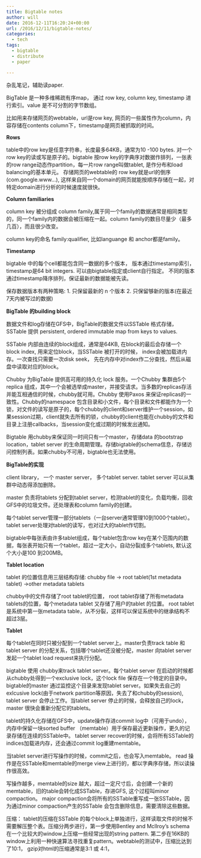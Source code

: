 ```yaml
---
title: Bigtable notes
author: will
date: 2016-12-11T16:20:24+00:00
url: /2016/12/11/bigtable-notes/
categories:
  - tech
tags:
  - bigtable
  - distribute
  - paper

---
```

杂乱笔记，辅助读paper.

<!--more-->

BigTable 是一种多维稀疏有序map， 通过 row key, column key, timestamp 进行索引。value 是不可分割的字节数组。

比如用来存储网页的webtable，url是row key, 网页的一些属性作为column，内容存储在contents column下，timestamp是网页被抓取的时间。

**Rows**

table中的row key是任意字符串，长度最多64KB，通常为10 -100 bytes. 对一个row key的读或写是原子的。bigtable 按row key的字典序对数据作排列，一张表的row range动态作partition，每一片row range叫做tablet, 是作分布和load balancing的基本单元。 存储网页的webtable的 row key就是url的倒序(com.google.www&#8230;), 这样来自同一个domain的网页就能按顺序存储在一起，对特定domain进行分析的时候速度就很快。

**Column familiaries**

column key 被分组成 column family,属于同一个family的数据通常是相同类型的，同一个family内的数据会被压缩在一起。column family的数目尽量少（最多几百），而且很少改变。

column key的命名 family:qualifier, 比如languange 和 anchor都是family。

**Timestamp**

bigtable 中的每个cell都能包含同一数据的多个版本， 版本通过timestamp索引，timestamp是64 bit integers. 可以由bigtable指定或client自行指定。 不同的版本通过timestamp降序排列，保证最新的数据能被先读。

保存数据版本有两种策略: 1. 只保留最新的 n 个版本 2. 只保留够新的版本(在最近7天内被写过的数据)

**BigTable 的building block**

数据文件和log存储在GFS中，BigTable的数据文件以SSTable 格式存储，SSTable 提供 persistent, ordered immutable map from keys to values.

SSTable 内部由连续的block组成，通常是64KB, 在block的最后会存储一个block index, 用来定位block，当SSTable 被打开的时候， index会被加载进内存。一次查找只需要一次disk seek， 先在内存中对index作二分查找，然后从磁盘中读取对应的block。

Chubby 为BigTable 提供高可用的持久化 lock 服务。一个Chubby 集群由5个replica 组成，其中一个会被选举成master，并接受请求。当多数的replicas存活并能互相通信的时候，chubby就可用。Chubby 使用Paxos 来保证replicas的一致性。Chubby的namespace 包含目录和小文件，每个目录和文件都能作为一个锁，对文件的读写是原子的，每个chubby的client和server维护一个session，如果session过期，client就失去所有的锁，chubby的client也能在chubby的文件和目录上注册callbacks，当session变化或过期的时候发出通知。

Bigtable 用chubby来保证同一时间只有一个master，存储data 的bootstrap location，tablet server 的生命周期管理。存储bigtable的schema信息，存储访问控制列表。如果chubby不可用，bigtable也无法使用。

**BigTable的实现**

client library， 一个 master server， 多个tablet server. tablet server 可以从集群中动态得添加删除。

master 负责将tablets 分配到tablet server，检测tablet的变化，负载均衡，回收GFS中的垃圾文件。还处理表和column family的创建。

每个tablet server管理一部分tablets（一台server通常管理10到1000个tablet）。tablet server处理对tablet的读写，也对过大的tablet作切割。

bigtable中每张表由许多tablet组成，每个tablet包含row key在某个范围内的数据，每张表开始只有一个tablet，超过一定大小，自动分裂成多个tablets, 默认这个大小是100 到200MB。

**Tablet location**

tablet 的位置信息用三层结构存储: chubby file -> root tablet(1st metadata tablet) ->other metadata tablets

chubby中的文件存储了root tablet的位置， root tablet存储了所有metadata tablets的位置，每个metadata tablet 又存储了用户的tablet 的位置。 root tablet是系统中第一张metadata table，从不分裂，这样可以保证系统中的继承结构不超过3层。

**Tablet**

每个tablet在同时只被分配到一个tablet server上。master负责track table 和tablet server 的分配关系，包括哪个tablet还没被分配，master 向tablet server 发起一个tablet load request来执行分配。

bigtable 使用 chubby来track tablet server。每个tablet server 在启动的时候都从chubby处得到一个exclusive lock，这个lock file 保存在一个特定的目录中。bigtable的master 通过监控这个目录来发现tablet server。如果失去自己的exlcusive lock(由于network partition等原因，失去了和chubby的session), tablet server 会停止工作。当tablet server 停止的时候，会释放自己的lock， master 很快会重新分配它的tablets。

tablet的持久化存储在GFS中，update操作存进commit log中（可用于undo），内存中保留一块sorted buffer （memtable）用于保存最近更新操作，更久的记录存储在连续的SSTable中。 tablet server recover的时候，会将所有SSTable的indices加载进内存，还会通过commit log重建memtable。

当tablet server进行写操作的时候，commit之后，也会写入memtable。 read 操作是在SSTable和memtable的merge view上进行的，都以字典序存储，所以读操作很高效。

写操作越多，memtable的size 越大，超过一定尺寸后，会创建一个新的memtable，旧的table会转化成SSTable，存进GFS, 这个过程叫minor compaction。 major compaction会将所有的SSTable重写成一张SSTable，因为通过minor compaction产生的SSTable 会包含删除信息，需要清除这些数据。

压缩： tablet的压缩在SSTable 的每个block上单独进行，这样读取文件的时候不需要解压整个表。压缩分两步进行，第一步使用Bentley and Mcllroy&#8217;s schema 在一个比较大的window上压缩一些经常出现的string pattern. 第二步在16KB的window上利用一种快速算法寻找重复pattern。webtable的测试中，压缩比达到了10:1， gzip对html的压缩通常是3:1 或 4:1，
